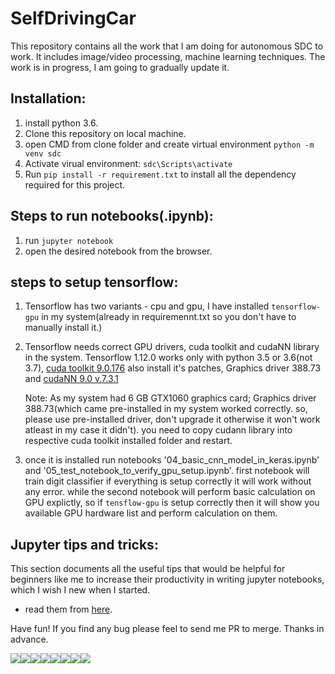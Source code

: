 # SelfDrivingCar
This repository contains all the work that I am doing for autonomous SDC to work. It includes image/video processing, machine learning techniques. The work is in progress, I am going to gradually update it.

## Installation:
1. install python 3.6.
2. Clone this repository on local machine.
3. open CMD from clone folder and create virtual environment `python -m venv sdc`
4. Activate virual environment: `sdc\Scripts\activate`
5. Run `pip install -r requirement.txt` to install all the dependency required for this project.

## Steps to run notebooks(.ipynb):
1. run `jupyter notebook`
2. open the desired notebook from the browser.

## steps to setup tensorflow:
1. Tensorflow has two variants - cpu and gpu, I have installed `tensorflow-gpu` in my system(already in requiremennt.txt so you don't have to manually install it.)
2. Tensorflow needs correct GPU drivers, cuda toolkit and cudaNN library in the system. Tensorflow 1.12.0 works only with python 3.5 or 3.6(not 3.7), [cuda toolkit 9.0.176](https://developer.nvidia.com/cuda-90-download-archive?target_os=Windows&target_arch=x86_64&target_version=10&target_type=exelocal) also install it's patches, Graphics driver 388.73 and [cudaNN 9.0 v.7.3.1](https://developer.nvidia.com/rdp/cudnn-archive)

	Note: As my system had 6 GB GTX1060 graphics card; Graphics driver 388.73(which came pre-installed in my system worked correctly. so, please use pre-installed driver, don't upgrade it otherwise it won't work atleast in my case it didn't). you need to copy cudann library into respective cuda toolkit installed folder and restart.
	
3. once it is installed run notebooks '04_basic_cnn_model_in_keras.ipynb' and '05_test_notebook_to_verify_gpu_setup.ipynb'. first notebook will train digit classifier if everything is setup correctly it will work without any error. while the second notebook will perform basic calculation on GPU explictly, so if `tensflow-gpu` is setup correctly then it will show you available GPU hardware list and perform calculation on them.

## Jupyter tips and tricks:
This section documents all the useful tips that would be helpful for beginners like me to increase their productivity in writing jupyter notebooks, which I wish I new when I started.

- read them from [here](https://github.com/JahanAjani/SelfDrivingCar/blob/master/jupyter_tips.md). 

Have fun!
If you find any bug please feel to send me PR to merge. Thanks in advance.


[![](https://sourcerer.io/fame/JahanAjani/JahanAjani/SelfDrivingCar/images/0)](https://sourcerer.io/fame/JahanAjani/JahanAjani/SelfDrivingCar/links/0)[![](https://sourcerer.io/fame/JahanAjani/JahanAjani/SelfDrivingCar/images/1)](https://sourcerer.io/fame/JahanAjani/JahanAjani/SelfDrivingCar/links/1)[![](https://sourcerer.io/fame/JahanAjani/JahanAjani/SelfDrivingCar/images/2)](https://sourcerer.io/fame/JahanAjani/JahanAjani/SelfDrivingCar/links/2)[![](https://sourcerer.io/fame/JahanAjani/JahanAjani/SelfDrivingCar/images/3)](https://sourcerer.io/fame/JahanAjani/JahanAjani/SelfDrivingCar/links/3)[![](https://sourcerer.io/fame/JahanAjani/JahanAjani/SelfDrivingCar/images/4)](https://sourcerer.io/fame/JahanAjani/JahanAjani/SelfDrivingCar/links/4)[![](https://sourcerer.io/fame/JahanAjani/JahanAjani/SelfDrivingCar/images/5)](https://sourcerer.io/fame/JahanAjani/JahanAjani/SelfDrivingCar/links/5)[![](https://sourcerer.io/fame/JahanAjani/JahanAjani/SelfDrivingCar/images/6)](https://sourcerer.io/fame/JahanAjani/JahanAjani/SelfDrivingCar/links/6)[![](https://sourcerer.io/fame/JahanAjani/JahanAjani/SelfDrivingCar/images/7)](https://sourcerer.io/fame/JahanAjani/JahanAjani/SelfDrivingCar/links/7)

